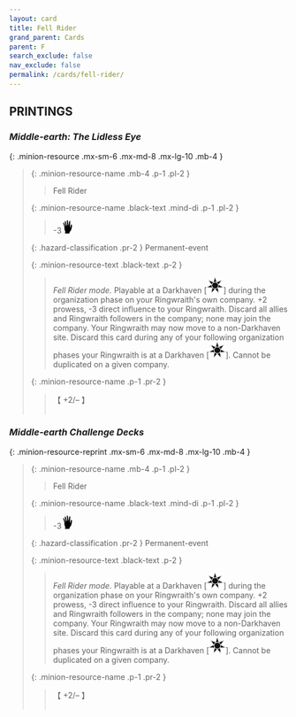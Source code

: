 ```yaml
---
layout: card
title: Fell Rider
grand_parent: Cards
parent: F
search_exclude: false
nav_exclude: false
permalink: /cards/fell-rider/
---
```


## PRINTINGS


### _Middle-earth: The Lidless Eye_

{: .minion-resource .mx-sm-6 .mx-md-8 .mx-lg-10 .mb-4 }
> {: .minion-resource-name .mb-4 .p-1 .pl-2 }
> > <div class="hazard-mp"></div>
> > <div class="card-name">Fell Rider</div>
>
> {: .minion-resource-name .black-text .mind-di .p-1 .pl-2 }
> > -3![](/assets/images/di.svg)
>
> {: .hazard-classification .pr-2 }
> Permanent-event
>
> {: .minion-resource-text .black-text .p-2 }
> > _Fell Rider mode._ Playable at a Darkhaven \[![](/assets/images/dark-haven.svg)] during the organization phase on your Ringwraith's own company. +2 prowess, -3 direct influence to your Ringwraith. Discard all allies and Ringwraith followers in the company; none may join the company. Your Ringwraith may now move to a non-Darkhaven site. Discard this card during any of your following organization phases your Ringwraith is at a Darkhaven \[![](/assets/images/dark-haven.svg)]. Cannot be duplicated on a given company. 
> 
> {: .minion-resource-name .p-1 .pr-2 }
> > <div class="card-shield">【 +2/&ndash; 】</div>
> > <div class="card-corruption-white">&nbsp;</div>

### _Middle-earth Challenge Decks_

{: .minion-resource-reprint .mx-sm-6 .mx-md-8 .mx-lg-10 .mb-4 }
> {: .minion-resource-name .mb-4 .p-1 .pl-2 }
> > <div class="hazard-mp"></div>
> > <div class="card-name">Fell Rider</div>
>
> {: .minion-resource-name .black-text .mind-di .p-1 .pl-2 }
> > -3![](/assets/images/di.svg)
>
> {: .hazard-classification .pr-2 }
> Permanent-event
>
> {: .minion-resource-text .black-text .p-2 }
> > _Fell Rider mode._ Playable at a Darkhaven \[![](/assets/images/dark-haven.svg)] during the organization phase on your Ringwraith's own company. +2 prowess, -3 direct influence to your Ringwraith. Discard all allies and Ringwraith followers in the company; none may join the company. Your Ringwraith may now move to a non-Darkhaven site. Discard this card during any of your following organization phases your Ringwraith is at a Darkhaven \[![](/assets/images/dark-haven.svg)]. Cannot be duplicated on a given company. 
> 
> {: .minion-resource-name .p-1 .pr-2 }
> > <div class="card-shield">【 +2/&ndash; 】</div>
> > <div class="card-corruption-white">&nbsp;</div>
